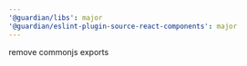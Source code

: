 ```yaml
---
'@guardian/libs': major
'@guardian/eslint-plugin-source-react-components': major
---
```


remove commonjs exports

